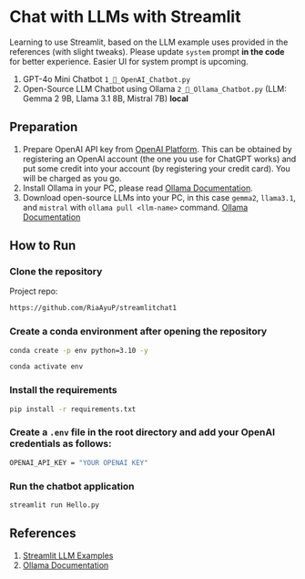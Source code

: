 # Chat with LLMs with Streamlit

Learning to use Streamlit, based on the LLM example uses provided in the references (with slight tweaks). Please update `system` prompt **in the code** for better experience. Easier UI for system prompt is upcoming.
1. GPT-4o Mini Chatbot `1_🤖_OpenAI_Chatbot.py`
2. Open-Source LLM Chatbot using Ollama `2_🦙_Ollama_Chatbot.py` (LLM: Gemma 2 9B, Llama 3.1 8B, Mistral 7B) **local**

## Preparation
1. Prepare OpenAI API key from [OpenAI Platform](https://platform.openai.com/api-keys). This can be obtained by registering an OpenAI account (the one you use for ChatGPT works) and put some credit into your account (by registering your credit card). You will be charged as you go.
2. Install Ollama in your PC, please read [Ollama Documentation](https://github.com/ollama/ollama).
3. Download open-source LLMs into your PC, in this case `gemma2`, `llama3.1`, and `mistral` with `ollama pull <llm-name>` command. [Ollama Documentation](https://github.com/ollama/ollama)

## How to Run
### Clone the repository
Project repo:
```bash
https://github.com/RiaAyuP/streamlitchat1
```
### Create a conda environment after opening the repository
```bash
conda create -p env python=3.10 -y
```
```bash
conda activate env
```

### Install the requirements
```bash
pip install -r requirements.txt
```

### Create a `.env` file in the root directory and add your OpenAI credentials as follows:
```bash
OPENAI_API_KEY = "YOUR OPENAI KEY"
```

### Run the chatbot application
```bash
streamlit run Hello.py
```

## References
1. [Streamlit LLM Examples](https://llm-examples.streamlit.app/)
2. [Ollama Documentation](https://github.com/ollama/ollama)